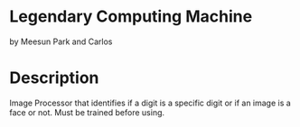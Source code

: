# Legendary Computing Machine
by Meesun Park and Carlos 

# Description
Image Processor that identifies if a digit is a specific digit or if an image is a face or not. Must be trained before using.
